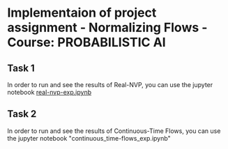 

# Implementaion of project assignment - Normalizing Flows - Course: PROBABILISTIC AI
## Task 1 
In order to run and see the results of Real-NVP, you can use the jupyter notebook [real-nvp-exp.ipynb](https://github.com/Qamar-93/dt8122_Submission/blob/main/main_realnvp.py)

## Task 2 
In order to run and see the results of Continuous-Time Flows, you can use the jupyter notebook "continuous_time-flows_exp.ipynb"
